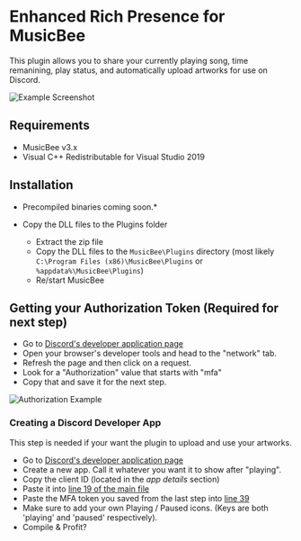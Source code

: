 # Enhanced Rich Presence for MusicBee

This plugin allows you to share your currently playing song, time remanining, play status, and automatically upload artworks for use on Discord.

![Example Screenshot](https://i.imgur.com/F3udPi3.png)

## Requirements

- MusicBee v3.x
- Visual C++ Redistributable for Visual Studio 2019

## Installation
- Precompiled binaries coming soon.*

- Copy the DLL files to the Plugins folder
  - Extract the zip file
  - Copy the DLL files to the `MusicBee\Plugins` directory (most likely `C:\Program Files (x86)\MusicBee\Plugins` or `%appdata%\MusicBee\Plugins`)
  - Re/start MusicBee

## Getting your Authorization Token (Required for next step)
- Go to [Discord's developer application page](https://discordapp.com/developers/applications/me)
- Open your browser's developer tools and head to the "network" tab.
- Refresh the page and then click on a request.
- Look for a "Authorization" value that starts with "mfa"
- Copy that and save it for the next step.

![Authorization Example](https://i.imgur.com/znyZY8I.png)

### Creating a Discord Developer App

This step is needed if your want the plugin to upload and use your artworks.

- Go to [Discord's developer application page](https://discordapp.com/developers/applications/me)
- Create a new app. Call it whatever you want it to show after "playing".
- Copy the client ID (located in the *app details* section)
- Paste it into [line 19 of the main file](https://gitlab.com/cleaninfla/musicbee-rich-presence/-/blob/master/mb_DiscordRichPresence.cs#L19)
- Paste the MFA token you saved from the last step into [line 39](https://gitlab.com/cleaninfla/musicbee-rich-presence/-/blob/master/mb_DiscordRichPresence.cs#L39)
- Make sure to add your own Playing / Paused icons. (Keys are both 'playing' and 'paused' respectively).
- Compile & Profit?
